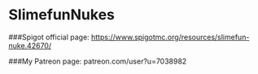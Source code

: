 # SlimefunNukes

###Spigot official page: https://www.spigotmc.org/resources/slimefun-nuke.42670/

###My Patreon page: patreon.com/user?u=7038982

